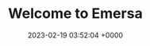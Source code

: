 ---
layout: 3dtest2
permalink: /3dtest2.html
title:  "Welcome to Emersa"
date:   2023-02-19 03:52:04 +0000
categories: jekyll update
---